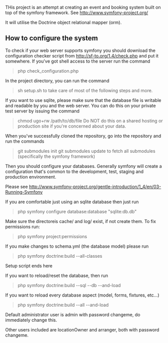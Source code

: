 THis project is an attempt at creating an event and booking system built on top of
the symfony framework. See http://www.symfony-project.org/

It will utilise the Doctrine object relational mapper (orm).

How to configure the system
---------------------------

To check if your web server supports symfony you should download the configuration checker script
from http://sf-to.org/1.4/check.php and put it somewhere. If you've got shell access to the server
run the command
> php check_configuration.php

In the project directory, you can run the command
> sh setup.sh
to take care of most of the following steps and more.

If you want to use sqlite, please make sure that the database file is writable and readable by you and the web server.
You can do this on your private test server by issuing the command
> chmod ugo+rw /path/to/db/file
Do NOT do this on a shared hosting or production site if you're concerned about your data.

When you've successfully cloned the repository, go into the repository and run the commands
> git submodules init
> git submodules update
to fetch all submodules (specifically the symfony framework)

Then you should configure your databases. Generally symfony will create a configuration that's
common to the development, test, staging and production environment.

Please see http://www.symfony-project.org/gentle-introduction/1_4/en/03-Running-Symfony

If you are comfortable just using an sqlite database then just run
> php symfony configure database:database "sqlite:db.db"

Make sure the directoreis cache/ and log/ exist, if not create them.
To fix permissions run:
> php symfony project:permissions

If you make changes to schema.yml (the database model) please run
> php symfony doctrine:build --all-classes

Setup script ends here

If you want to reload/reset the database, then run
> php symfony doctrine:build --sql --db --and-load

If you want to reload every database aspect (model, forms, fixtures, etc...)
> php symfony doctrine:build --all --and-load

Default administrator user is admin with password changeme, do immediately change this.

Other users included are locationOwner and arranger, both with password changeme.
